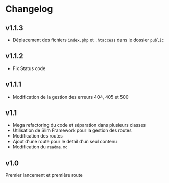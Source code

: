 # Changelog

## v1.1.3

- Déplacement des fichiers `index.php` et `.htaccess` dans le dossier `public` 

## v1.1.2

- Fix Status code

## v1.1.1

- Modification de la gestion des erreurs 404, 405 et 500

## v1.1

- Mega refactoring du code et séparation dans plusieurs classes
- Utilisation de Slim Framework pour la gestion des routes
- Modification des routes
- Ajout d'une route pour le detail d'un seul contenu
- Modification du `readme.md`

## v1.0

Premier lancement et première route